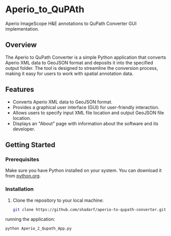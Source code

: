 # Aperio_to_QuPAth

Aperio ImageScope H&E annotations to QuPath Converter GUI implementation.  

## Overview

The Aperio to QuPath Converter is a simple Python application that converts Aperio XML data to GeoJSON format and deposits it into the specified output folder. The tool is designed to streamline the conversion process, making it easy for users to work with spatial annotation data.

## Features

- Converts Aperio XML data to GeoJSON format.
- Provides a graphical user interface (GUI) for user-friendly interaction.
- Allows users to specify input XML file location and output GeoJSON file location.
- Displays an "About" page with information about the software and its developer.

## Getting Started

### Prerequisites

Make sure you have Python installed on your system. You can download it from [python.org](https://www.python.org/downloads/).

### Installation

1. Clone the repository to your local machine:

   ```bash RawPython
   git clone https://github.com/shadarf/aperio-to-qupath-converter.git
   ```

running the application: 
```
python Aperio_2_Qupath_App.py
```
